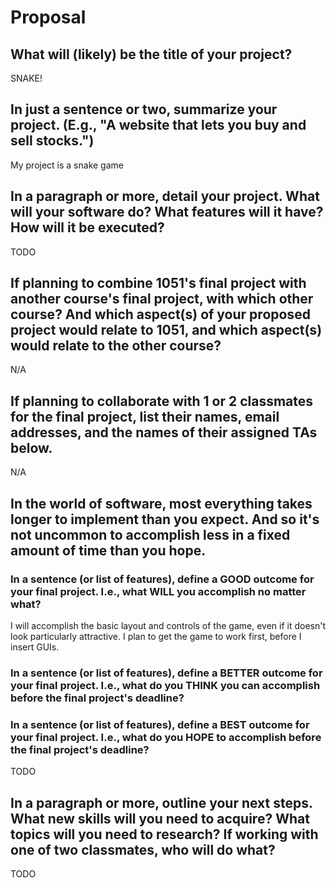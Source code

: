 # Proposal

## What will (likely) be the title of your project?
SNAKE!

## In just a sentence or two, summarize your project. (E.g., "A website that lets you buy and sell stocks.")
My project is a snake game

## In a paragraph or more, detail your project. What will your software do? What features will it have? How will it be executed?

TODO

## If planning to combine 1051's final project with another course's final project, with which other course? And which aspect(s) of your proposed project would relate to 1051, and which aspect(s) would relate to the other course?
N/A

## If planning to collaborate with 1 or 2 classmates for the final project, list their names, email addresses, and the names of their assigned TAs below.
N/A

## In the world of software, most everything takes longer to implement than you expect. And so it's not uncommon to accomplish less in a fixed amount of time than you hope.

### In a sentence (or list of features), define a GOOD outcome for your final project. I.e., what WILL you accomplish no matter what?

I will accomplish the basic layout and controls of the game, even if it doesn't look particularly attractive. I plan to get the game to work first, before I insert GUIs. 

### In a sentence (or list of features), define a BETTER outcome for your final project. I.e., what do you THINK you can accomplish before the final project's deadline?


### In a sentence (or list of features), define a BEST outcome for your final project. I.e., what do you HOPE to accomplish before the final project's deadline?

TODO

## In a paragraph or more, outline your next steps. What new skills will you need to acquire? What topics will you need to research? If working with one of two classmates, who will do what?

TODO
